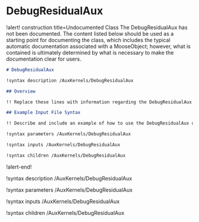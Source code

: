 # DebugResidualAux

!alert! construction title=Undocumented Class
The DebugResidualAux has not been documented. The content listed below should be used as a starting point for
documenting the class, which includes the typical automatic documentation associated with a
MooseObject; however, what is contained is ultimately determined by what is necessary to make the
documentation clear for users.

```markdown
# DebugResidualAux

!syntax description /AuxKernels/DebugResidualAux

## Overview

!! Replace these lines with information regarding the DebugResidualAux object.

## Example Input File Syntax

!! Describe and include an example of how to use the DebugResidualAux object.

!syntax parameters /AuxKernels/DebugResidualAux

!syntax inputs /AuxKernels/DebugResidualAux

!syntax children /AuxKernels/DebugResidualAux
```
!alert-end!

!syntax description /AuxKernels/DebugResidualAux

!syntax parameters /AuxKernels/DebugResidualAux

!syntax inputs /AuxKernels/DebugResidualAux

!syntax children /AuxKernels/DebugResidualAux
